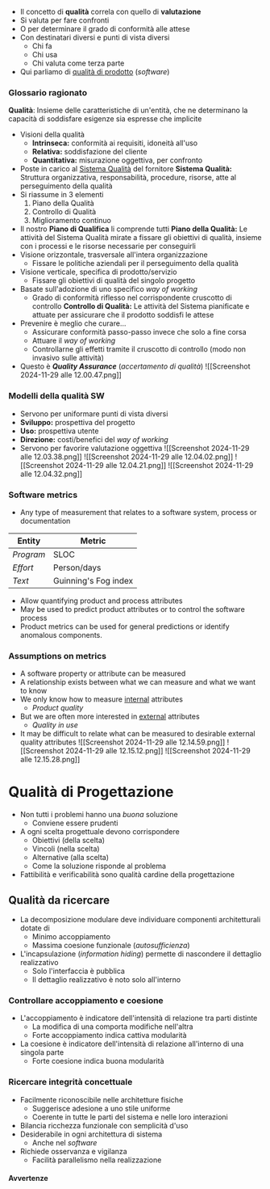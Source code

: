 - Il concetto di **qualità** correla con quello di **valutazione**
- Si valuta per fare confronti
- O per determinare il grado di conformità alle attese
- Con destinatari diversi e punti di vista diversi
	- Chi fa
	- Chi usa
	- Chi valuta come terza parte
- Qui parliamo di <u>qualità di prodotto</u> (*software*)
### Glossario ragionato
**Qualità**: Insieme delle caratteristiche di un'entità, che ne determinano la capacità di soddisfare esigenze sia espresse che implicite
- Visioni della qualità
	- **Intrinseca:** conformità ai requisiti, idoneità all'uso
	- **Relativa:** soddisfazione del cliente
	- **Quantitativa:** misurazione oggettiva, per confronto
- Poste in carico al <u>Sistema Qualità</u> del fornitore
**Sistema Qualità:** Struttura organizzativa, responsabilità, procedure, risorse, atte al perseguimento della qualità
- Si riassume in 3 elementi
	1. Piano della Qualità
	2. Controllo di Qualità
	3. Miglioramento continuo
- Il nostro **Piano di Qualifica** li comprende tutti
**Piano della Qualità:** Le attività del Sistema Qualità mirate a fissare gli obiettivi di qualità, insieme con i processi e le risorse necessarie per conseguirli
- Visione orizzontale, trasversale all'intera organizzazione
	- Fissare le politiche aziendali per il perseguimento della qualità
- Visione verticale, specifica di prodotto/servizio
	- Fissare gli obiettivi di qualità del singolo progetto
- Basate sull'adozione di uno specifico *way of working*
	- Grado di conformità riflesso nel corrispondente cruscotto di controllo
**Controllo di Qualità:** Le attività del Sistema pianificate e attuate per assicurare che il prodotto soddisfi le attese
- Prevenire è meglio che curare...
	- Assicurare conformità passo-passo invece che solo a fine corsa
	- Attuare il *way of working*
	- Controllarne gli effetti tramite il cruscotto di controllo (modo non invasivo sulle attività)
- Questo è **_Quality Assurance_** (*accertamento di qualità*)
![[Screenshot 2024-11-29 alle 12.00.47.png]]
### Modelli della qualità SW
- Servono per uniformare punti di vista diversi
- **Sviluppo:** prospettiva del progetto
- **Uso:** prospettiva utente
- **Direzione:** costi/benefici del *way of working*
- Servono per favorire valutazione oggettiva
![[Screenshot 2024-11-29 alle 12.03.38.png]]
![[Screenshot 2024-11-29 alle 12.04.02.png]]
![[Screenshot 2024-11-29 alle 12.04.21.png]]
![[Screenshot 2024-11-29 alle 12.04.32.png]]
### Software metrics
- Any type of measurement that relates to a software system, process or documentation

| **Entity** | **Metric**           |
| ---------- | -------------------- |
| *Program*  | SLOC                 |
| *Effort*   | Person/days          |
| *Text*     | Guinning's Fog index |
- Allow quantifying  product and process attributes
- May be used to predict product attributes or to control the software process
- Product metrics can be used for general predictions or identify anomalous components.
### Assumptions on metrics
- A software property or attribute can be measured
- A relationship exists between what we can measure and what we want to know
- We only know how to measure <u>internal</u> attributes
	- *Product quality*
- But we are often more interested in <u>external</u> attributes
	- *Quality in use*
- It may be difficult to relate what can be measured to desirable external quality attributes
![[Screenshot 2024-11-29 alle 12.14.59.png]]
![[Screenshot 2024-11-29 alle 12.15.12.png]]
![[Screenshot 2024-11-29 alle 12.15.28.png]]
# Qualità di Progettazione
- Non tutti i problemi hanno una *buona* soluzione
	- Conviene essere prudenti
- A ogni scelta progettuale devono corrispondere
	- Obiettivi (della scelta)
	- Vincoli (nella scelta)
	- Alternative (alla scelta)
	- Come la soluzione risponde al problema
- Fattibilità e verificabilità sono qualità cardine della progettazione
## Qualità da ricercare
- La decomposizione modulare deve individuare componenti architetturali dotate di
	- Minimo accoppiamento
	- Massima coesione funzionale (*autosufficienza*)
- L'incapsulazione (*information hiding*) permette di nascondere il dettaglio realizzativo
	- Solo l'interfaccia è pubblica
	- Il dettaglio realizzativo è noto solo all'interno
### Controllare accoppiamento e coesione
- L'accoppiamento è indicatore dell'intensità di relazione tra parti distinte
	- La modifica di una comporta modifiche nell'altra
	- Forte accoppiamento indica cattiva modularità
- La coesione è indicatore dell'intensità di relazione all'interno di una singola parte
	- Forte coesione indica buona modularità
### Ricercare integrità concettuale
- Facilmente riconoscibile nelle architetture fisiche
	- Suggerisce adesione a uno stile uniforme
	- Coerente in tutte le parti del sistema e nelle loro interazioni
- Bilancia ricchezza funzionale con semplicità d'uso
- Desiderabile in ogni architettura di sistema
	- Anche nel *software*
- Richiede osservanza e vigilanza
	- Facilità parallelismo nella realizzazione
#### Avvertenze
